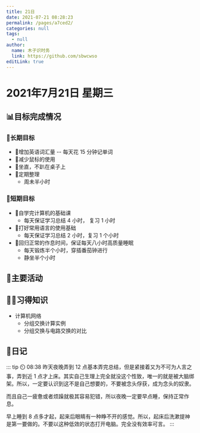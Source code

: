 ```yaml
---
title: 21日
date: 2021-07-21 08:28:23
permalink: /pages/a7ced2/
categories: null
tags: 
  - null
author: 
  name: 木子识时务
  link: https://github.com/sbwcwso
editLink: true
---
```

# 2021年7月21日 星期三

## 📊目标完成情况

### 🐺长期目标

- 🚢增加英语词汇量 -- 每天花 15 分钟记单词
- 🚢减少鼠标的使用
- 🚢坐直，不趴在桌子上
- 🚢定期整理
  - 周未半小时

### 🐆短期目标

- 🚗自学完计算机的基础课
  - 每天保证学习总结 4 小时， 复习 1 小时
- 🚗打好常用语言的使用基础
  - 每天保证学习总结 2 小时，复习 1 个小时
- 🚗回归正常的作息时间，保证每天八小时高质量睡眠
  - 每天锻炼半个小时，穿插番茄钟进行
  - 静坐半个小时

## 🏃主要活动

## 🧑‍💻习得知识

- 计算机网络
  - 分组交换计算实例
  - 分组交换与电路交换的对比

## 🤔日记

::: tip ⏲️ 08:38
昨天夜晚弄到 12 点基本弄完总结，但是紧接着又为不可为人言之事，弄到近 1 点才上床。其实自己生理上完全就没这个性致，唯一的就是被大脑绑架。所以，一定要认识到这不是自己想要的，不要被念头俘获，成为念头的奴隶。

而且自己一疲惫或者烦躁就极其容易犯错，所以夜晚一定要早点睡，保持正常作息。

早上睡到 8 点多才起，起来后眼睛有一种睁不开的感觉。所以，起床后洗漱提神是第一要做的。不要以这种低效的状态打开电脑。完全没有效率可言。
:::
